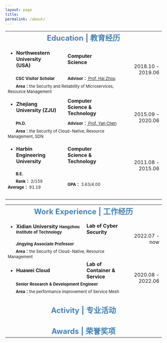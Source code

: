 ```yaml
---
layout: page
title: 
permalink: /about/
---
```



<table>
  <tr>
    <td align="center" colspan="4"><font size=5 color='steelBlue'><strong>Education | 教育经历</strong></font></td>
  </tr>
  
  <tr>
    <td align="left"><ul><li><font size=3><strong>Northwestern University (USA)&emsp;&emsp;</strong></font></li></ul></td>
    <td align="left"><font size=3><strong>Computer Science</strong></font></td>
    <td align="left">&emsp;&emsp;</td>
    <td align="right" rowspan="3"><font size=3>2018.10&nbsp;-&nbsp;2019.06</font></td>
  </tr>
  <tr>
    <td align="left"><font size=2>&emsp;&emsp;<strong>CSC Visitor Scholar</strong></font></td>
    <td align="left" colspan="2"><font size=2><strong>Advisor：</strong><a href="https://www.mccormick.northwestern.edu/research-faculty/directory/profiles/zhou-hai.html"> Prof. Hai Zhou</a></font></td>
  </tr>
  <tr>
    <td align="left" colspan="3"><font size=2>&emsp;&emsp;<strong>Area：</strong>the Security and Reliability of Microservices, Resource Management</font></td>
  </tr>
  
  <tr>
    <td align="left"><ul><li><font size=3><strong>Zhejiang University (ZJU)</strong></font></li></ul></td>
    <td align="left"><font size=3><strong>Computer Science & Technology</strong></font></td>
    <td align="left">&emsp;&emsp;</td>
    <td align="right" rowspan="3"><font size=3>2015.09&nbsp;-&nbsp;2020.06</font></td>
  </tr>
  <tr>
    <td align="left"><font size=2>&emsp;&emsp;<strong>Ph.D.</strong></font></td>
    <td align="left" colspan="2"><font size=2><strong>Advisor：</strong><a href="https://users.cs.northwestern.edu/~ychen/"> Prof. Yan Chen</a></font></td>
  </tr>
  <tr>
    <td align="left" colspan="3"><font size=2>&emsp;&emsp;<strong>Area：</strong>the Security of Cloud-Native, Resource Management, SDN</font></td>
  </tr>
  
  <tr>
    <td align="left"><ul><li><font size=3><strong>Harbin Engineering University</strong></font></li></ul></td>
    <td align="left"><font size=3><strong>Computer Science & Technology</strong></font></td>
    <td align="left"></td>
    <td align="right" rowspan="3"><font size=3>2011.08&nbsp;-&nbsp;2015.06</font></td>
  </tr>
  <tr>
    <td align="left" colspan="3"><font size=2>&emsp;&emsp;<strong>B.E.</strong></font></td>
  </tr>
  <tr>
    <td align="left"><font size=2>&emsp;&emsp;<strong>Rank：</strong> 2/159 &emsp;&emsp;<strong>Average：</strong> 91.19</font></td>
    <td align="left" colspan="2"><font size=2><strong>GPA：</strong> 3.63/4.00</font></td>
  </tr>
  
  <tr>
    <td align="center" colspan="4">&emsp; </td>
  </tr>
</table>


<table>
  <tr>
    <td align="center" colspan="4"><font size=5 color='steelBlue'><strong>Work Experience | 工作经历</strong></font></td>
  </tr>
  
  <tr>
    <td align="left" colspan="2"><ul><li><font size=3><strong>Xidian University</font>&nbsp;<font size=2>Hangzhou Institute of Technology</strong></font></li></ul></td>
    <td align="left"><font size=3><strong>Lab of Cyber Security</strong></font></td>
    <td align="right" rowspan="3"><font size=3>2022.07&nbsp;-&nbsp;now</font></td>
  </tr>
  <tr>
    <td align="left" colspan="3"><font size=2>&emsp;&emsp;<strong>Jingying Associate Professor</strong></font></td>
  </tr>
  <tr>
    <td align="left" colspan="3"><font size=2>&emsp;&emsp;<strong>Area：</strong>the Security of Cloud-Native, Resource Management</font></td>
  </tr>
  
  <tr>
    <td align="left" colspan="2"><ul><li><font size=3><strong>Huawei Cloud</strong></font></li></ul></td>
    <td align="left"><font size=3><strong>Lab of Container & Service</strong></font></td>
    <td align="right" rowspan="3"><font size=3>2020.08&nbsp;-&nbsp;2022.06</font></td>
  </tr>
  <tr>
    <td align="left" colspan="3"><font size=2>&emsp;&emsp;<strong>Senior Research & Development Engineer</strong></font></td>
  </tr>
  <tr>
    <td align="left" colspan="3"><font size=2>&emsp;&emsp;<strong>Area：</strong>the performance improvement of Service Mesh</font></td>
  </tr>
  
  <tr>
    <td align="center" colspan="4"> &emsp;</td>
  </tr>
  
  <tr>
    <td align="center" colspan="4"><font size=5 color='steelBlue'><strong>Activity | 专业活动</strong></font></td>
  </tr>
  
  <tr>
    <td align="center" colspan="4"> &emsp;</td>
  </tr>
  
  <tr>
    <td align="center" colspan="4"><font size=5 color='steelBlue'><strong>Awards | 荣誉奖项</strong></font></td>
  </tr>
</table>
